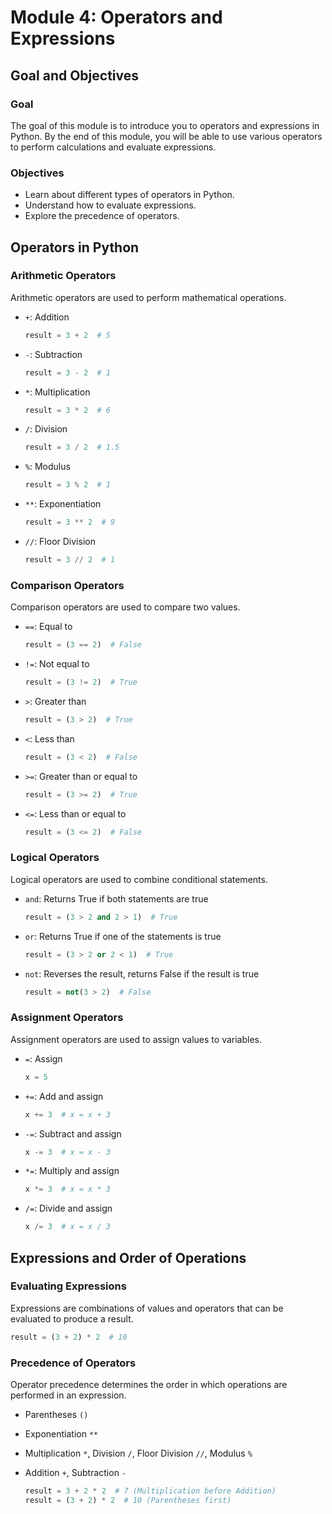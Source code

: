 # Module 4: Operators and Expressions

## Goal and Objectives

### Goal

The goal of this module is to introduce you to operators and expressions in Python. By the end of this module, you will be able to use various operators to perform calculations and evaluate expressions.

### Objectives

- Learn about different types of operators in Python.
- Understand how to evaluate expressions.
- Explore the precedence of operators.

## Operators in Python

### Arithmetic Operators

Arithmetic operators are used to perform mathematical operations.

- `+`: Addition
  ```python
  result = 3 + 2  # 5
  ```
- `-`: Subtraction
  ```python
  result = 3 - 2  # 1
  ```
- `*`: Multiplication
  ```python
  result = 3 * 2  # 6
  ```
- `/`: Division
  ```python
  result = 3 / 2  # 1.5
  ```
- `%`: Modulus
  ```python
  result = 3 % 2  # 1
  ```
- `**`: Exponentiation
  ```python
  result = 3 ** 2  # 9
  ```
- `//`: Floor Division
  ```python
  result = 3 // 2  # 1
  ```

### Comparison Operators

Comparison operators are used to compare two values.

- `==`: Equal to
  ```python
  result = (3 == 2)  # False
  ```
- `!=`: Not equal to
  ```python
  result = (3 != 2)  # True
  ```
- `>`: Greater than
  ```python
  result = (3 > 2)  # True
  ```
- `<`: Less than
  ```python
  result = (3 < 2)  # False
  ```
- `>=`: Greater than or equal to
  ```python
  result = (3 >= 2)  # True
  ```
- `<=`: Less than or equal to
  ```python
  result = (3 <= 2)  # False
  ```

### Logical Operators

Logical operators are used to combine conditional statements.

- `and`: Returns True if both statements are true
  ```python
  result = (3 > 2 and 2 > 1)  # True
  ```
- `or`: Returns True if one of the statements is true
  ```python
  result = (3 > 2 or 2 < 1)  # True
  ```
- `not`: Reverses the result, returns False if the result is true
  ```python
  result = not(3 > 2)  # False
  ```

### Assignment Operators

Assignment operators are used to assign values to variables.

- `=`: Assign
  ```python
  x = 5
  ```
- `+=`: Add and assign
  ```python
  x += 3  # x = x + 3
  ```
- `-=`: Subtract and assign
  ```python
  x -= 3  # x = x - 3
  ```
- `*=`: Multiply and assign
  ```python
  x *= 3  # x = x * 3
  ```
- `/=`: Divide and assign
  ```python
  x /= 3  # x = x / 3
  ```

## Expressions and Order of Operations

### Evaluating Expressions

Expressions are combinations of values and operators that can be evaluated to produce a result.

```python
result = (3 + 2) * 2  # 10
```

### Precedence of Operators

Operator precedence determines the order in which operations are performed in an expression.

- Parentheses `()`
- Exponentiation `**`
- Multiplication `*`, Division `/`, Floor Division `//`, Modulus `%`
- Addition `+`, Subtraction `-`

  ```python
  result = 3 + 2 * 2  # 7 (Multiplication before Addition)
  result = (3 + 2) * 2  # 10 (Parentheses first)
  ```
